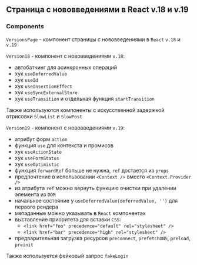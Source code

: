 ## Страница с нововведениями в React v.18 и v.19 

### Components

`VersionsPage` - компонент страницы с нововведениями в `React` `v.18` и `v.19`

`Version18` - компонент c нововведениями `v.18`:
- автобатчинг для асинхронных операций
- хук `useDeferredValue`
- хук `useId`
- хук `useInsertionEffect`
- хук `useSyncExternalStore`
- хук `useTransition` и отдельная функция `startTransition`

Также используются компоненты с искусственной задержкой отрисовки `SlowList` и `SlowPost`

`Version19` - компонент c нововведениями `v.19`:
- атрибут форм `action`
- функция `use` для контекста и промисов
- хук `useActionState`
- хук `useFormStatus`
- хук `useOptimistic`
- функция `forwardRef` больше не нужна, `ref` достается из `props`
- предпочтение в использовании `<Context />` вместо `<Context.Provider />`
- из атрибута `ref` можно вернуть функцию очистки при удалении элемента из `DOM`
- начальное состояние у `useDeferredValue(deferredValue, '')` для первого рендера
- метаданные можно указывать в `React` компонентах
- выставление приоритета для вставки `CSS`:
  - `<link href="foo" precedence="default" rel="stylesheet" />`
  - `<link href="bar" precedence="high" rel="stylesheet" />`
- предварительная загрузка ресурсов `preconnect`, `prefetchDNS`, `preload`, `preinit`

Также используется фейковый запрос `fakeLogin`

